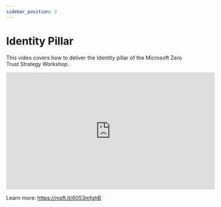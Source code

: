 ```yaml
---
sidebar_position: 2
---
```


# Identity Pillar

This video covers how to deliver the Identity pillar of the Microsoft Zero Trust Strategy Workshop.

<iframe width="560" height="315" src="
https://www.youtube.com/embed/PUovOhNzY58?si=r0LEbQHfTn3ZGlWg
" title="YouTube video player" frameborder="0" allow="accelerometer; autoplay; clipboard-write; encrypted-media; gyroscope; picture-in-picture; web-share" referrerpolicy="strict-origin-when-cross-origin" allowfullscreen></iframe>

Learn more: https://msft.it/6053mfghB